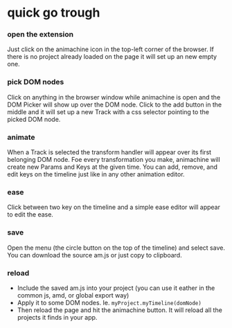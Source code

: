 # quick go trough

### open the extension
Just click on the animachine icon in the top-left corner of the browser. If there is no project already loaded on the page it will set up an new empty one.

### pick DOM nodes
Click on anything in the browser window while animachine is open and the DOM Picker will show up over the DOM node. Click to the add button in the middle and it will set up a new Track with a css selector pointing to the picked DOM node.

### animate
When a Track is selected the transform handler will appear over its first belonging DOM node. Foe every transformation you make, animachine will create new Params and Keys at the given time. You can add, remove, and edit keys on the timeline just like in any other animation editor.

### ease
Click between two key on the timeline and a simple ease editor will appear to edit the ease.

### save
Open the menu (the circle button on the top of the timeline) and select save. You can download the source am.js or just copy to clipboard.


### reload
 - Include the saved am.js into your project (you can use it eather in the common js, amd, or global export way)
 - Apply it to some DOM nodes. Ie. ```myProject.myTimeline(domNode)```
 - Then reload the page and hit the animachine button. It will reload all the projects it finds in your app.
